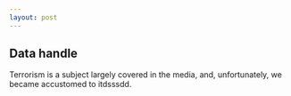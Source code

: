 ```yaml
---
layout: post
---
```


<h2 id="content">Data handle</h2>
<p> Terrorism is a subject largely covered in the media, and, unfortunately, we became accustomed to itdsssdd.</p>

